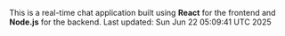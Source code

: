 This is a real-time chat application built using **React** for the frontend and **Node.js** for the backend.
Last updated: Sun Jun 22 05:09:41 UTC 2025
